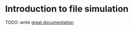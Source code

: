 # Introduction to file simulation

TODO: write [great documentation](http://jacobian.org/writing/what-to-write/)
